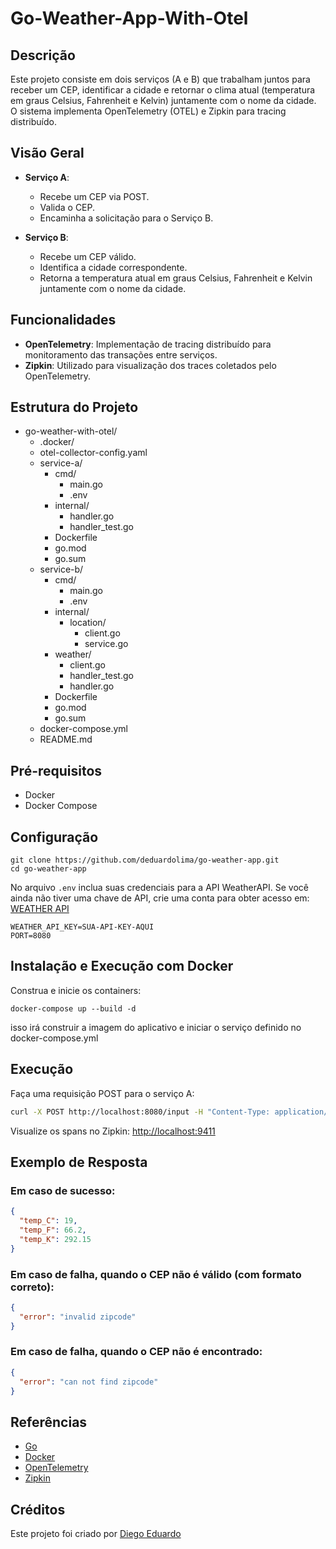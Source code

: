 # Go-Weather-App-With-Otel

## Descrição

Este projeto consiste em dois serviços (A e B) que trabalham juntos para receber um CEP, identificar a cidade e retornar o clima atual (temperatura em graus Celsius, Fahrenheit e Kelvin) juntamente com o nome da cidade. O sistema implementa OpenTelemetry (OTEL) e Zipkin para tracing distribuído.

## Visão Geral

- **Serviço A**:
  - Recebe um CEP via POST.
  - Valida o CEP.
  - Encaminha a solicitação para o Serviço B.

- **Serviço B**:
  - Recebe um CEP válido.
  - Identifica a cidade correspondente.
  - Retorna a temperatura atual em graus Celsius, Fahrenheit e Kelvin juntamente com o nome da cidade.

## Funcionalidades

- **OpenTelemetry**: Implementação de tracing distribuído para monitoramento das transações entre serviços.
- **Zipkin**: Utilizado para visualização dos traces coletados pelo OpenTelemetry.




## Estrutura do Projeto


- go-weather-with-otel/
  - .docker/
   - otel-collector-config.yaml
  - service-a/
    - cmd/
      - main.go
      - .env
    - internal/
      - handler.go
      - handler_test.go
    - Dockerfile    
    - go.mod
    - go.sum
  - service-b/
    - cmd/
      - main.go
      - .env    
    - internal/
      - location/
        - client.go
        - service.go
    - weather/ 
      - client.go 
      - handler_test.go
      - handler.go
    - Dockerfile    
    - go.mod
    - go.sum  
  - docker-compose.yml
  - README.md


## Pré-requisitos

- Docker
- Docker Compose

## Configuração
```
git clone https://github.com/deduardolima/go-weather-app.git
cd go-weather-app

```

No arquivo `.env` inclua suas credenciais para a API WeatherAPI. Se você ainda não tiver uma chave de API, crie uma conta para obter acesso em:
[WEATHER API](https://www.weatherapi.com/)

```
WEATHER_API_KEY=SUA-API-KEY-AQUI
PORT=8080

```

## Instalação e Execução com Docker
Construa e inicie os containers:
```
docker-compose up --build -d
```

isso irá construir a imagem do aplicativo e iniciar o serviço definido no docker-compose.yml



## Execução 

Faça uma requisição POST para o serviço A:

```sh
curl -X POST http://localhost:8080/input -H "Content-Type: application/json" -d '{"cep":"80010100"}'
```


Visualize os spans no Zipkin:
[http://localhost:9411](http://localhost:9411/)



## Exemplo de Resposta

### Em caso de sucesso:

```json
{
  "temp_C": 19,
  "temp_F": 66.2,
  "temp_K": 292.15
}
```

### Em caso de falha, quando o CEP não é válido (com formato correto):

```json
{
  "error": "invalid zipcode"
}
```

### Em caso de falha, quando o CEP não é encontrado:

```json
{
  "error": "can not find zipcode"
}
```

## Referências

- [Go](https://golang.org/doc/)
- [Docker](https://docs.docker.com/)
- [OpenTelemetry](https://opentelemetry.io/docs/)
- [Zipkin](https://zipkin.io/)

## Créditos

Este projeto foi criado por [Diego Eduardo](http://github.com/deduardolima)







